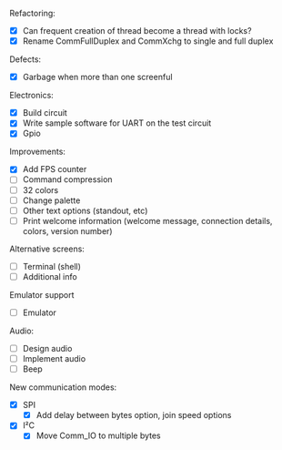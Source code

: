 Refactoring:
  - [x] Can frequent creation of thread become a thread with locks?
  - [x] Rename CommFullDuplex and CommXchg to single and full duplex

Defects:
 - [x] Garbage when more than one screenful

Electronics:
- [x] Build circuit
- [x] Write sample software for UART on the test circuit
- [x] Gpio

Improvements:
  - [x] Add FPS counter
  - [ ] Command compression
  - [ ] 32 colors
  - [ ] Change palette
  - [ ] Other text options (standout, etc)
  - [ ] Print welcome information (welcome message, connection details, colors, version number)

Alternative screens:
  - [ ] Terminal (shell)
  - [ ] Additional info

Emulator support
  - [ ] Emulator

Audio:
  - [ ] Design audio
  - [ ] Implement audio
  - [ ] Beep

New communication modes:
- [x] SPI
  - [x] Add delay between bytes option, join speed options
- [x] I²C
  - [x] Move Comm_IO to multiple bytes

